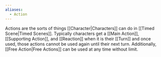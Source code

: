 ```yaml
---
aliases:
  - Action
---
```

Actions are the sorts of things [[Character|Characters]] can do in [[Timed Scene|Timed Scenes]]. Typically characters get a [[Main Action]], [[Supporting Action]], and [[Reaction]] when it is their [[Turn]] and once used, those actions cannot be used again until their next turn. Additionally, [[Free Action|Free Actions]] can be used at any time without limit.